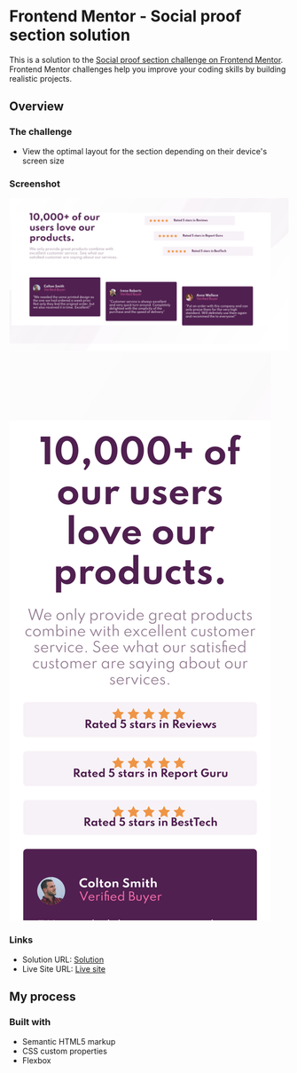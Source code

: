 # Frontend Mentor - Social proof section solution

This is a solution to the [Social proof section challenge on Frontend Mentor](https://www.frontendmentor.io/challenges/social-proof-section-6e0qTv_bA). Frontend Mentor challenges help you improve your coding skills by building realistic projects. 

## Overview

### The challenge


- View the optimal layout for the section depending on their device's screen size

### Screenshot

![desktop](/design/screenshot-desktop.jpg)
![mobile](/design/screenshot-mobile.jpg)



### Links

- Solution URL: [Solution](https://github.com/wiishintia/web1)
- Live Site URL: [Live site](https://wiishintia.github.io/web1/)

## My process

### Built with

- Semantic HTML5 markup
- CSS custom properties
- Flexbox

